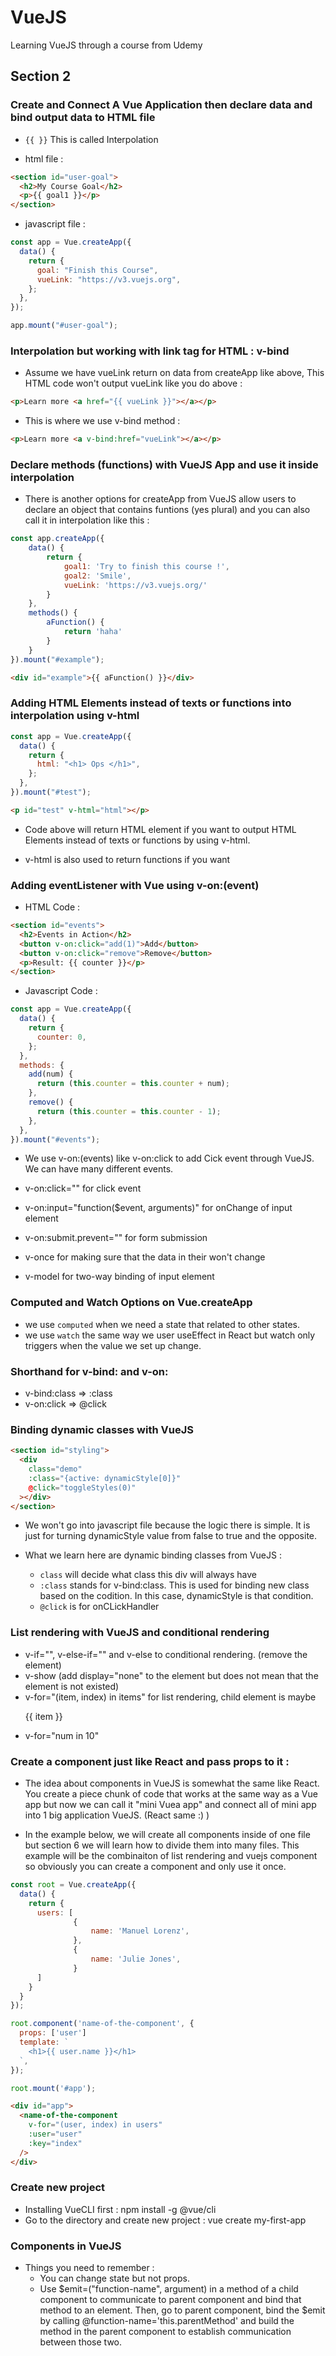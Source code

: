 # VueJS

Learning VueJS through a course from Udemy

## Section 2

### Create and Connect A Vue Application then declare data and bind output data to HTML file

- `{{ }}` This is called Interpolation

- html file :

```html
<section id="user-goal">
  <h2>My Course Goal</h2>
  <p>{{ goal1 }}</p>
</section>
```

- javascript file :

```javascript
const app = Vue.createApp({
  data() {
    return {
      goal: "Finish this Course",
      vueLink: "https://v3.vuejs.org",
    };
  },
});

app.mount("#user-goal");
```

### Interpolation but working with link tag for HTML : v-bind

- Assume we have vueLink return on data from createApp like above, This HTML code won't output vueLink like you do above :

```html
<p>Learn more <a href="{{ vueLink }}"></a></p>
```

- This is where we use v-bind method :

```html
<p>Learn more <a v-bind:href="vueLink"></a></p>
```

### Declare methods (functions) with VueJS App and use it inside interpolation

- There is another options for createApp from VueJS allow users to declare an object that contains funtions (yes plural) and you can also call it in interpolation like this :

```javascript
const app.createApp({
    data() {
        return {
            goal1: 'Try to finish this course !',
            goal2: 'Smile',
            vueLink: 'https://v3.vuejs.org/'
        }
    },
    methods() {
        aFunction() {
            return 'haha'
        }
    }
}).mount("#example");
```

```html
<div id="example">{{ aFunction() }}</div>
```

### Adding HTML Elements instead of texts or functions into interpolation using v-html

```javascript
const app = Vue.createApp({
  data() {
    return {
      html: "<h1> Ops </h1>",
    };
  },
}).mount("#test");
```

```html
<p id="test" v-html="html"></p>
```

- Code above will return HTML element if you want to output HTML Elements instead of texts or functions by using v-html.

- v-html is also used to return functions if you want

### Adding eventListener with Vue using v-on:(event)

- HTML Code :

```html
<section id="events">
  <h2>Events in Action</h2>
  <button v-on:click="add(1)">Add</button>
  <button v-on:click="remove">Remove</button>
  <p>Result: {{ counter }}</p>
</section>
```

- Javascript Code :

```javascript
const app = Vue.createApp({
  data() {
    return {
      counter: 0,
    };
  },
  methods: {
    add(num) {
      return (this.counter = this.counter + num);
    },
    remove() {
      return (this.counter = this.counter - 1);
    },
  },
}).mount("#events");
```

- We use v-on:(events) like v-on:click to add Cick event through VueJS. We can have many different events.

- v-on:click="" for click event
- v-on:input="function($event, arguments)" for onChange of input element
- v-on:submit.prevent="" for form submission
- v-once for making sure that the data in their won't change
- v-model for two-way binding of input element

### Computed and Watch Options on Vue.createApp

- we use `computed` when we need a state that related to other states.
- we use `watch` the same way we user useEffect in React but watch only triggers when the value we set up change.

### Shorthand for v-bind: and v-on:

- v-bind:class => :class
- v-on:click => @click

### Binding dynamic classes with VueJS

```html
<section id="styling">
  <div
    class="demo"
    :class="{active: dynamicStyle[0]}"
    @click="toggleStyles(0)"
  ></div>
</section>
```

- We won't go into javascript file because the logic there is simple. It is just for turning dynamicStyle value from false to true and the opposite.

- What we learn here are dynamic binding classes from VueJS :
  - `class` will decide what class this div will always have
  - `:class` stands for v-bind:class. This is used for binding new class based on the codition. In this case, dynamicStyle is that condition.
  - `@click` is for onCLickHandler

### List rendering with VueJS and conditional rendering

- v-if="", v-else-if="" and v-else to conditional rendering. (remove the element)
- v-show (add display="none" to the element but does not mean that the element is not existed)
- v-for="(item, index) in items" for list rendering, child element is maybe <p>{{ item }}</p>
- v-for="num in 10"

### Create a component just like React and pass props to it :

- The idea about components in VueJS is somewhat the same like React. You create a piece chunk of code that works at the same way as a Vue app but now we can call it "mini Vuea app" and connect all of mini app into 1 big application VueJS. (React same :) )

- In the example below, we will create all components inside of one file but section 6 we will learn how to divide them into many files. This example will be the combinaiton of list rendering and vuejs component so obviously you can create a component and only use it once.

```javascript
const root = Vue.createApp({
  data() {
    return {
      users: [
              {
                  name: 'Manuel Lorenz',
              },
              {
                  name: 'Julie Jones',
              }
      ]
    }
  }
});

root.component('name-of-the-component', {
  props: ['user']
  template: `
    <h1>{{ user.name }}</h1>
  `,
});

root.mount('#app');
```

```html
<div id="app">
  <name-of-the-component
    v-for="(user, index) in users"
    :user="user"
    :key="index"
  />
</div>
```

### Create new project

- Installing VueCLI first : npm install -g @vue/cli
- Go to the directory and create new project : vue create my-first-app

### Components in VueJS

- Things you need to remember :
  - You can change state but not props.
  - Use $emit=("function-name", argument) in a method of a child component to communicate to parent component and bind that method to an element. Then, go to parent component, bind the $emit by calling @function-name='this.parentMethod' and build the method in the parent component to establish communication between those two.
